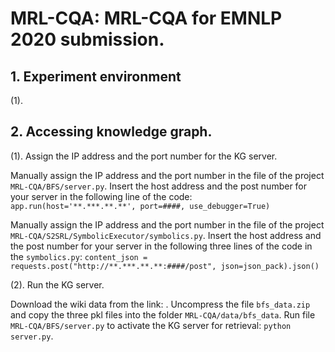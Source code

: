 # MRL-CQA: MRL-CQA for EMNLP 2020 submission.
## 1. Experiment environment
 (1). 
## 2. Accessing knowledge graph.
 (1). Assign the IP address and the port number for the KG server.  

 Manually assign the IP address and the port number in the file of the project `MRL-CQA/BFS/server.py`.
 Insert the host address and the post number for your server in the following line of the code:  
 ```app.run(host='**.***.**.**', port=####, use_debugger=True)```

 Manually assign the IP address and the port number in the file of the project `MRL-CQA/S2SRL/SymbolicExecutor/symbolics.py`.
 Insert the host address and the post number for your server in the following three lines of the code in the `symbolics.py`: 
 ```content_json = requests.post("http://**.***.**.**:####/post", json=json_pack).json()```
  
 (2). Run the KG server.
 
Download the wiki data from the link: .
Uncompress the file `bfs_data.zip` and copy the three pkl files into the folder `MRL-CQA/data/bfs_data`.
Run file `MRL-CQA/BFS/server.py` to activate the KG server for retrieval: ```python server.py```. 
